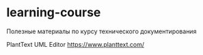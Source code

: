 # learning-course
Полезные материалы по курсу технического документирования

PlantText UML Editor https://www.planttext.com/ 
